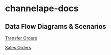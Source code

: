 # channelape-docs

## Data Flow Diagrams & Scenarios

[Transfer Orders](data-flows/transfer-orders/README.md)

[Sales Orders](data-flows/sales-orders/README.md)
